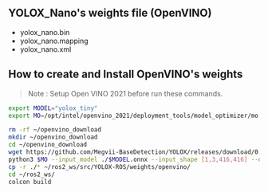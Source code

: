 ## YOLOX_Nano's weights file (OpenVINO)

- yolox_nano.bin
- yolox_nano.mapping
- yolox_nano.xml

## How to create and Install OpenVINO's weights

> Note : Setup Open VINO 2021 before run these commands.

```bash
export MODEL="yolox_tiny"
export MO=/opt/intel/openvino_2021/deployment_tools/model_optimizer/mo.py

rm -rf ~/openvino_download
mkdir ~/openvino_download
cd ~/openvino_download
wget https://github.com/Megvii-BaseDetection/YOLOX/releases/download/0.1.1rc0/$MODEL.onnx
python3 $MO --input_model ./$MODEL.onnx --input_shape [1,3,416,416] --data_type FP16 --output_dir ./
cp -r ./* ~/ros2_ws/src/YOLOX-ROS/weights/openvino/
cd ~/ros2_ws/
colcon build
```



